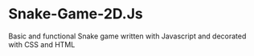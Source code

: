 # Snake-Game-2D.Js
Basic and functional Snake game written with Javascript and decorated with CSS and HTML 
